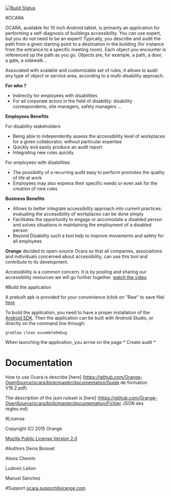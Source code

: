[![Build Status](https://travis-ci.org/Orange-OpenSource/ocara.svg?branch=master)](https://travis-ci.org/Orange-OpenSource/ocara) 

#OCARA

OCARA, available for 10 inch Android tablet, is primarily an application for performing a self-diagnosis of buildings accessibility. You can use expert, but you do not need to be an expert!
Typically, you describe and audit the path from a given starting point to a destination in the building (for instance from the entrance to a specific meeting room).
Each object you encounter is referenced up the path as you go. Objects are, for example, a path, a door, a gate, a sidewalk...
 
Associated with scalable and customizable set of rules, it allows to audit any type of object or service area, according to a multi-disability approach.


**For who ?**
 * Indirectly for employees with disabilities
 * For all corporate actors in the field of disability: disability correspondents, site managers, safety managers ...


**Employees  Benefits**

For disability stakeholders
   * Being able to independently assess the accessibility level of workplaces for a given collaborator, without particular expertise
   * Quickly and easily produce an audit report
   * Integrating new rules quickly

For employees with disabilities
   * The possibility of a recurring audit easy to perform promotes the quality of life at work
   * Employees may also express their specific needs or even ask for the creation of new rules

**Business Benefits**
   * Allows to better integrate accessibility approach into current practices: evaluating the accessibility of workplaces can be done simply
   * Facilitates the opportunity to engage or accomodate a disabled person and solves situations in maintaining the employment of a disabled person
   * Beyond Disability such a tool help to improve movements and safety for all employees 


**Orange** decided to open-source Ocara so that all companies, associations and individuals concerned about accessibility, can use this tool and contribute to its development.

   Accessibility is a common concern. It is by pooling and sharing our accessibility resources we will go further together.
   [watch the video](http://vod.com.ftgroup/content/encoded/t81HxrJyewTuNLcLgfph.asx)


#Build the application

A prebuilt apk is provided for your convenience (click on "Raw" to save file) [here](https://github.com/Orange-OpenSource/ocara/blob/master/demo/ocara-opensource-release.apk)

To build the application, you need to have a proper installation of the [Android SDK](https://developer.android.com/sdk/index.html).
Then the application can be built with Android Studio, or directly on the command line through:
```shell
gradlew clean assembleDebug
```

When launching the application, you arrive on the page * Create audit *

# Documentation

How to use Ocara is describe [here] (https://github.com/Orange-OpenSource/ocara/blob/master/documentation/Guide de formation V16.2.pdf)

The description of the json ruleset is [here] (https://github.com/Orange-OpenSource/ocara/blob/master/documentation/Fichier JSON des règles.md)


#License

Copyright (C) 2015 Orange

[Mozilla Public License Version 2.0](https://www.mozilla.org/MPL/2.0)


#Authors
Denis Boisset

Alexis Chemin

Ludovic Lelion

Manuel Sanchez

#Support
ocara.support@orange.com